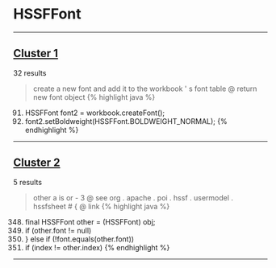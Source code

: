 # HSSFFont

***

## [Cluster 1](./1)
32 results
> create a new font and add it to the workbook ' s font table @ return new font object 
{% highlight java %}
91. HSSFFont font2 = workbook.createFont();
92. font2.setBoldweight(HSSFFont.BOLDWEIGHT_NORMAL);
{% endhighlight %}

***

## [Cluster 2](./2)
5 results
> other a is or - 3 @ see org . apache . poi . hssf . usermodel . hssfsheet # { @ link 
{% highlight java %}
348. final HSSFFont other = (HSSFFont) obj;
350.   if (other.font != null)
352. } else if (!font.equals(other.font))
354. if (index != other.index)
{% endhighlight %}

***

